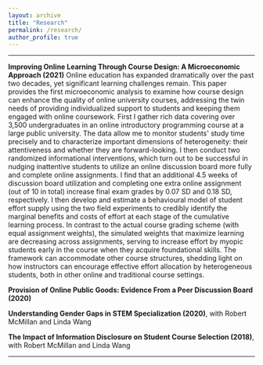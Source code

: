 ```yaml
---
layout: archive
title: "Research"
permalink: /research/
author_profile: true
---
```


 
---
**Improving Online Learning Through Course Design: A Microeconomic Approach (2021)**
Online education has expanded dramatically over the past two decades, yet significant learning challenges remain. This paper provides the first microeconomic analysis to examine how course design can enhance the quality of online university courses, addressing the twin needs of providing individualized support to students and keeping them engaged with online coursework. First I gather rich data covering over 3,500 undergraduates in an online introductory programming course at a large public university.  The data allow me to monitor students' study time precisely and to characterize important dimensions of heterogeneity: their attentiveness and whether they are forward-looking. I then conduct two randomized informational interventions, which turn out to be successful in nudging inattentive students to utilize an online discussion board more fully and complete online assignments. I find that an additional 4.5 weeks of discussion board utilization and completing one extra online assignment (out of 10 in total) increase final exam grades by 0.07 SD and 0.18 SD, respectively. I then develop and estimate a behavioural model of student effort supply using the two field experiments to credibly identify the marginal benefits and costs of effort at each stage of the cumulative learning process. In contrast to the actual course grading scheme (with equal assignment weights), the simulated weights that maximize learning are decreasing across assignments, serving to increase effort by myopic students early in the course when they acquire foundational skills. The framework can accommodate other course structures, shedding light on how instructors can encourage effective effort allocation by heterogeneous students, both in other online and traditional course settings.

**Provision of Online Public Goods: Evidence From a Peer Discussion Board (2020)**

**Understanding Gender Gaps in STEM Specialization (2020)**, with Robert McMillan and Linda Wang

**The Impact of Information Disclosure on Student Course Selection (2018)**, with Robert McMillan and Linda Wang

---




